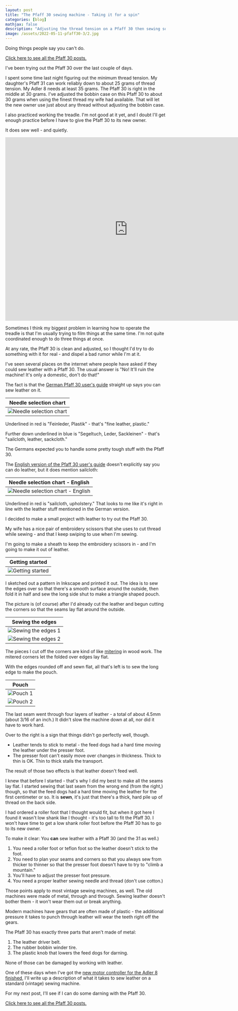 ```yaml
---
layout: post
title: "The Pfaff 30 sewing machine - Taking it for a spin"
categories: [blog]
mathjax: false
description: "Adjusting the thread tension on a Pfaff 30 then sewing some leather."
image: /assets/2022-05-11-pfaff30-3/2.jpg
---
```

Doing things people say you can't do.

[Click here to see all the Pfaff 30 posts.](pfaff30-toc) 
 
I've been trying out the Pfaff 30 over the last couple of days.
 
I spent some time last night figuring out the minimum thread tension.  My daughter's Pfaff 31 can work reliably down to about 25 grams of thread tension.  My Adler 8 needs at least 35 grams.  The Pfaff 30 is right in the middle at 30 grams.  I've adjusted the bobbin case on this Pfaff 30 to about 30 grams when using the finest thread my wife had available.  That will let the new owner use just about any thread without adjusting the bobbin case.
 
I also practiced working the treadle.  I'm not good at it yet, and I doubt I'll get enough practice before I have to give the Pfaff 30 to its new owner.
 
It does sew well - and quietly.
 
 <iframe src="https://player.vimeo.com/video/708808041?h=1d2a1b725c&amp;title=0&amp;byline=0&amp;portrait=0&amp;speed=0&amp;badge=0&amp;autopause=0&amp;player_id=0&amp;app_id=58479" width="768" height="576" frameborder="0" allow="autoplay; fullscreen; picture-in-picture" allowfullscreen title="Pfaff-30 stitching test"></iframe>
 
Sometimes I think my biggest problem in learning how to operate the treadle is that I'm usually trying to film things at the same time.  I'm not quite coordinated enough to do three things at once.
 
At any rate, the Pfaff 30 is clean and adjusted, so I thought I'd try to do something with it for real - and dispel a bad rumor while I'm at it.
 
I've seen several places on the internet where people have asked if they could sew leather with a Pfaff 30.  The usual answer is "No! It'll ruin the machine! It's only a domestic, don't do that!"
 
The fact is that the [German Pfaff 30 user's guide](/assets/2022-05-11-pfaff30-3/pfaff_30-manual-DE-A4.pdf) straight up says you can sew leather on it.
 
|Needle selection chart|
|----------------------|
|![Needle selection chart](/assets/2022-05-11-pfaff30-3/0.png)|
 
Underlined in red is "Feinleder, Plastik" - that's "fine leather, plastic."
 
Further down underlined in blue is "Segeltuch, Leder, Sackleinen" - that's "sailcloth, leather, sackcloth."
 
The Germans expected you to handle some pretty tough stuff with the Pfaff 30.
 
The [English version of the Pfaff 30 user's guide](/assets/2022-05-11-pfaff30-3/pfaff_30-manual-EN.pdf) doesn't explicitly say you can do leather, but it does mention sailcloth:
 
|Needle selection chart - English|
|--------------------------------|
|![Needle selection chart - English](/assets/2022-05-11-pfaff30-3/0a.png)|
 
Underlined in red is "sailcloth, upholstery."  That looks to me like it's right in line with the leather stuff mentioned in the German version.
 
I decided to make a small project with leather to try out the Pfaff 30.
 
My wife has a nice pair of embroidery scissors that she uses to cut thread while sewing - and that I keep swiping to use when I'm sewing. 
 
I'm going to make a sheath to keep the embroidery scissors in - and I'm going to make it out of leather.
 
|Getting started|
|---------------|
|![Getting started](/assets/2022-05-11-pfaff30-3/1.jpg)|
 
I sketched out a pattern in Inkscape and printed it out.  The idea is to sew the edges over so that there's a smooth surface around the outside, then fold it in half and sew the long side shut to make a triangle shaped pouch.
 
The picture is (of course) after I'd already cut the leather and begun cutting the corners so that the seams lay flat around the outside.
 
|Sewing the edges|
|----------------|
|![Sewing the edges 1](/assets/2022-05-11-pfaff30-3/2.jpg)|
|![Sewing the edges 2](/assets/2022-05-11-pfaff30-3/3.jpg)|

The pieces I cut off the corners are kind of like [mitering](https://en.wikipedia.org/wiki/Miter_joint) in wood work.  The mitered corners let the folded over edges lay flat.

With the edges rounded off and sewn flat, all that's left is to sew the long edge to make the pouch.

|Pouch|
|-----|
|![Pouch 1](/assets/2022-05-11-pfaff30-3/4.jpg)|
|![Pouch 2](/assets/2022-05-11-pfaff30-3/5.jpg)|

The last seam went through four layers of leather - a total of about 4.5mm (about 3/16 of an inch.)  It didn't slow the machine down at all, nor did it have to work hard.

Over to the right is a sign that things didn't go perfectly well, though.

- Leather tends to stick to metal - the feed dogs had a hard time moving the leather under the presser foot.
- The presser foot can't easily move over changes in thickness.  Thick to thin is OK.  Thin to thick stalls the transport.

The result of those two effects is that leather doesn't feed well.

I knew that before I started - that's why I did my best to make all the seams lay flat.  I started sewing that last seam from the wrong end (from the right,) though, so that the feed dogs had a hard time moving the leather for the first centimeter or so.  It is **sewn**, it's just that there's a thick, hard pile up of thread on the back side. 

I had ordered a roller foot that I thought would fit, but when it got here I found it wasn't low shank like I thought - it's too tall to fit the Pfaff 30.  I won't have time to get a low shank roller foot before the Pfaff 30 has to go to its new owner.

To make it clear: You **can** sew leather with a Pfaff 30 (and the 31 as well.)

1. You need a roller foot or teflon foot so the leather doesn't stick to the foot.
2. You need to plan your seams and corners so that you always sew from thicker to thinner so that the presser foot doesn't have to try to "climb a mountain."
3. You'll have to adjust the presser foot pressure.
4. You need a proper leather sewing needle and thread (don't use cotton.) 

Those points apply to most vintage sewing machines, as well.  The old machines were made of metal, through and through.  Sewing leather doesn't bother them - it won't wear them out or break anything.

Modern machines have gears that are often made of plastic - the additional pressure it takes to punch through leather will wear the teeth right off the gears.

The Pfaff 30 has exactly three parts that aren't made of metal:
1. The leather driver belt.
2. The rubber bobbin winder tire.
3. The plastic knob that lowers the feed dogs for darning.

None of those can be damaged by working with leather.

One of these days when I've got the [new motor controller for the Adler 8 finished](motorcontrol-toc), I'll write up a description of what it takes to sew leather on a standard (vintage) sewing machine.

For my next post, I'll see if I can do some darning with the Pfaff 30.
 
 [Click here to see all the Pfaff 30 posts.](pfaff30-toc) 
